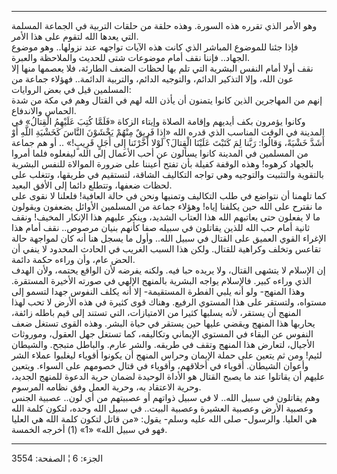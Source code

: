 ------------------------------------------------------------------------

وهو الأمر الذي تقرره هذه السورة. وهذه حلقة من حلقات التربية في الجماعة
المسلمة التي يعدها الله لتقوم على هذا الأمر.  
فإذا جئنا للموضوع المباشر الذي كانت هذه الآيات تواجهه عند نزولها.. وهو
موضوع الجهاد.. فإننا نقف أمام موضوعات شتى للحديث والملاحظة والعبرة.  
نقف أولا أمام النفس البشرية التي تلم بها لحظات الضعف الطارئة، فلا يعصمها
منها إلا عون الله، وإلا التذكير الدائم، والتوجيه الدائم، والتربية
الدائمة.. فهؤلاء جماعة من المسلمين قيل في بعض الروايات:  
إنهم من المهاجرين الذين كانوا يتمنون أن يأذن الله لهم في القتال وهم في
مكة من شدة الحماس والاندفاع.  
وكانوا يؤمرون بكف أيديهم وإقامة الصلاة وإيتاء الزكاة «فَلَمَّا كُتِبَ عَلَيْهِمُ
الْقِتالُ» في المدينة في الوقت المناسب الذي قدره الله «إِذا فَرِيقٌ مِنْهُمْ يَخْشَوْنَ
النَّاسَ كَخَشْيَةِ اللَّهِ أَوْ أَشَدَّ خَشْيَةً، وَقالُوا: رَبَّنا لِمَ كَتَبْتَ عَلَيْنَا الْقِتالَ؟ لَوْلا
أَخَّرْتَنا إِلى أَجَلٍ قَرِيبٍ!» .. أو هم جماعة من المسلمين في المدينة كانوا يسألون
عن أحب الأعمال إلى الله ليفعلوه فلما أمروا بالجهاد كرهوه! وهذه الوقفة
كفيلة بأن تفتح أعيننا على ضرورة الموالاة للنفس البشرية بالتقوية والتثبيت
والتوجيه وهي تواجه التكاليف الشاقة، لتستقيم في طريقها، وتتغلب على لحظات
ضعفها، وتتطلع دائما إلى الأفق البعيد.  
كما تلهمنا أن نتواضع في طلب التكاليف وتمنيها ونحن في حالة العافية!
فلعلنا لا نقوى على ما نقترح على الله حين يكلفنا إياه! وهؤلاء جماعة من
المسلمين الأوائل يضعفون ويقولون ما لا يفعلون حتى يعاتبهم الله هذا العتاب
الشديد، وينكر عليهم هذا الإنكار المخيف! ونقف ثانية أمام حب الله للذين
يقاتلون في سبيله صفا كأنهم بنيان مرصوص.. نقف أمام هذا الإغراء القوي
العميق على القتال في سبيل الله.. وأول ما يسجل هنا أنه كان لمواجهة حالة
تقاعس وتخلف وكراهية للقتال. ولكن هذا السبب الغريب في الحادث المحدود لا
ينفي أن الحض عام، وأن وراءه حكمة دائمة.  
إن الإسلام لا يتشهى القتال، ولا يريده حبا فيه. ولكنه يفرضه لأن الواقع
يحتمه، ولأن الهدف الذي وراءه كبير. فالإسلام يواجه البشرية بالمنهج الإلهي
في صورته الأخيرة المستقرة. وهذا المنهج- ولو أنه يلبي الفطرة المستقيمة-
إلا أنه يكلف النفوس جهدا لتسمو إلى مستواه، ولتستقر على هذا المستوي
الرفيع. وهناك قوى كثيرة في هذه الأرض لا تحب لهذا المنهج أن يستقر، لأنه
يسلبها كثيرا من الامتيازات، التي تستند إلى قيم باطله زائفة، يحاربها هذا
المنهج ويقضي عليها حين يستقر في حياة البشر. وهذه القوى تستغل ضعف النفوس
عن البقاء في المستوي الإيماني وتكاليفه، كما تستغل جهل العقول، وموروثات
الأجيال، لتعارض هذا المنهج وتقف في طريقه. والشر عارم. والباطل متبجح.
والشيطان لئيم! ومن ثم يتعين على حملة الإيمان وحراس المنهج أن يكونوا
أقوياء ليغلبوا عملاء الشر وأعوان الشيطان. أقوياء في أخلاقهم، وأقوياء في
قتال خصومهم على السواء. ويتعين عليهم أن يقاتلوا عند ما يصبح القتال هو
الأداة الوحيدة لضمان حرية الدعوة للمنهج الجديد، وحرية الاعتقاد به، وحرية
العمل وفق نظامه المرسوم.  
وهم يقاتلون في سبيل الله.. لا في سبيل ذواتهم أو عصبيتهم من أي لون..
عصبية الجنس وعصبية الأرض وعصبية العشيرة وعصبية البيت.. في سبيل الله
وحده، لتكون كلمة الله هي العليا. والرسول- صلى الله عليه وسلم- يقول: «من
قاتل لتكون كلمة الله هي العليا فهو في سبيل الله» «1» (1) أخرجه الخمسة.

------------------------------------------------------------------------

الجزء: 6 ¦ الصفحة: 3554
